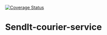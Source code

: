 
[![Coverage Status](https://coveralls.io/repos/github/WiseCyril/SendIt-courier-service/badge.svg?branch=develop)](https://coveralls.io/github/WiseCyril/SendIt-courier-service?branch=develop)

# SendIt-courier-service
